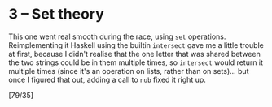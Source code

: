 # 3 &ndash; Set theory
This one went real smooth during the race, using `set` operations. Reimplementing it Haskell using the builtin `intersect` gave me a little trouble at first, because I didn't realise that the one letter that was shared between the two strings could be in them multiple times, so `intersect` would return it multiple times (since it's an operation on lists, rather than on sets)... but once I figured that out, adding a call to `nub` fixed it right up.

[79/35]
